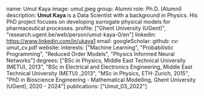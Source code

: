 name: Umut Kaya
image: umut.jpeg
group: Alumni
role: Ph.D. (Alumni)
description: <b> Umut Kaya </b> is a Data Scientist with a background in Physics. His PhD project focuses on developing surrogate physical models for pharmaceutical processes.
profile: ["Ghent University (UGent)", "research.ugent.be/web/person/umut-kaya-0/en"]
linkedin: https://www.linkedin.com/in/ukaya1
email:
googleScholar: 
github:
cv: umut_cv.pdf
website:
interests: ["Machine Learning", "Probabilistic Programming", "Reduced Order Models", "Physics Informed Neural Networks"]
degrees: ["BSc in Physics, Middle East Technical University (METU), 2013", "BSc in Electrical and Electronics Engineering, Middle East Technical University (METU) ,2013", "MSc in Physics, ETH-Zurich, 2015", "PhD in Bioscience Engineering - Mathematical Modelling, Ghent University (UGent), 2020 - 2024"]
publications: ["Umut_03_2022"]